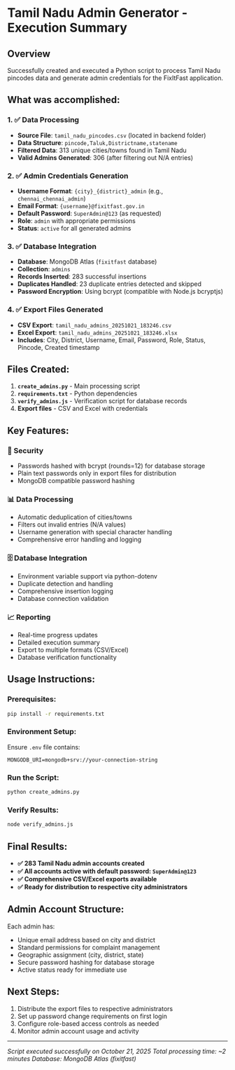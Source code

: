 # Tamil Nadu Admin Generator - Execution Summary

## Overview
Successfully created and executed a Python script to process Tamil Nadu pincodes data and generate admin credentials for the FixItFast application.

## What was accomplished:

### 1. ✅ Data Processing
- **Source File**: `tamil_nadu_pincodes.csv` (located in backend folder)
- **Data Structure**: `pincode,Taluk,Districtname,statename`
- **Filtered Data**: 313 unique cities/towns found in Tamil Nadu
- **Valid Admins Generated**: 306 (after filtering out N/A entries)

### 2. ✅ Admin Credentials Generation
- **Username Format**: `{city}_{district}_admin` (e.g., `chennai_chennai_admin`)
- **Email Format**: `{username}@fixitfast.gov.in`
- **Default Password**: `SuperAdmin@123` (as requested)
- **Role**: `admin` with appropriate permissions
- **Status**: `active` for all generated admins

### 3. ✅ Database Integration
- **Database**: MongoDB Atlas (`fixitfast` database)
- **Collection**: `admins`
- **Records Inserted**: 283 successful insertions
- **Duplicates Handled**: 23 duplicate entries detected and skipped
- **Password Encryption**: Using bcrypt (compatible with Node.js bcryptjs)

### 4. ✅ Export Files Generated
- **CSV Export**: `tamil_nadu_admins_20251021_183246.csv`
- **Excel Export**: `tamil_nadu_admins_20251021_183246.xlsx`
- **Includes**: City, District, Username, Email, Password, Role, Status, Pincode, Created timestamp

## Files Created:

1. **`create_admins.py`** - Main processing script
2. **`requirements.txt`** - Python dependencies
3. **`verify_admins.js`** - Verification script for database records
4. **Export files** - CSV and Excel with credentials

## Key Features:

### 🔐 Security
- Passwords hashed with bcrypt (rounds=12) for database storage
- Plain text passwords only in export files for distribution
- MongoDB compatible password hashing

### 📊 Data Processing
- Automatic deduplication of cities/towns
- Filters out invalid entries (N/A values)
- Username generation with special character handling
- Comprehensive error handling and logging

### 🗄️ Database Integration
- Environment variable support via python-dotenv
- Duplicate detection and handling
- Comprehensive insertion logging
- Database connection validation

### 📈 Reporting
- Real-time progress updates
- Detailed execution summary
- Export to multiple formats (CSV/Excel)
- Database verification functionality

## Usage Instructions:

### Prerequisites:
```bash
pip install -r requirements.txt
```

### Environment Setup:
Ensure `.env` file contains:
```
MONGODB_URI=mongodb+srv://your-connection-string
```

### Run the Script:
```bash
python create_admins.py
```

### Verify Results:
```bash
node verify_admins.js
```

## Final Results:
- **✅ 283 Tamil Nadu admin accounts created**
- **✅ All accounts active with default password: `SuperAdmin@123`**
- **✅ Comprehensive CSV/Excel exports available**
- **✅ Ready for distribution to respective city administrators**

## Admin Account Structure:
Each admin has:
- Unique email address based on city and district
- Standard permissions for complaint management
- Geographic assignment (city, district, state)
- Secure password hashing for database storage
- Active status ready for immediate use

## Next Steps:
1. Distribute the export files to respective administrators
2. Set up password change requirements on first login
3. Configure role-based access controls as needed
4. Monitor admin account usage and activity

---
*Script executed successfully on October 21, 2025*
*Total processing time: ~2 minutes*
*Database: MongoDB Atlas (fixitfast)*